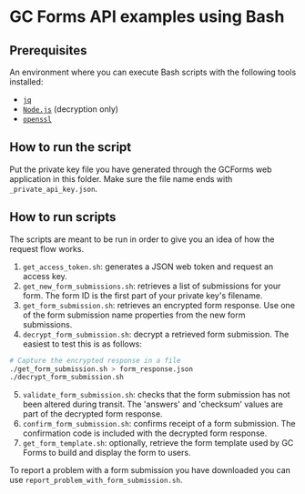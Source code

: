 # GC Forms API examples using Bash

## Prerequisites

An environment where you can execute Bash scripts with the following tools installed:
- [`jq`](https://jqlang.github.io/jq/download/)
- [`Node.js`](https://nodejs.org/en/download/package-manager) (decryption only)
- [`openssl`](https://openssl-library.org/source/index.html)

## How to run the script

Put the private key file you have generated through the GCForms web application in this folder. Make sure the file name ends with `_private_api_key.json`.

## How to run scripts

The scripts are meant to be run in order to give you an idea of how the request flow works.

1. `get_access_token.sh`: generates a JSON web token and request an access key.
2. `get_new_form_submissions.sh`: retrieves a list of submissions for your form.  The form ID is the first part of your private key's filename.
3. `get_form_submission.sh`: retrieves an encrypted form response.  Use one of the form submission name properties from the new form submissions. 
4. `decrypt_form_submission.sh`: decrypt a retrieved form submission.  The easiest to test this is as follows:
```sh
# Capture the encrypted response in a file
./get_form_submission.sh > form_response.json
./decrypt_form_submission.sh
```
5. `validate_form_submission.sh`: checks that the form submission has not been altered during transit.  The 'answers' and 'checksum' values are part of the decrypted form response.
6. `confirm_form_submission.sh`: confirms receipt of a form submission.  The confirmation code is included with the decrypted form response.
7. `get_form_template.sh`: optionally, retrieve the form template used by GC Forms to build and display the form to users.

To report a problem with a form submission you have downloaded you can use `report_problem_with_form_submission.sh`.
